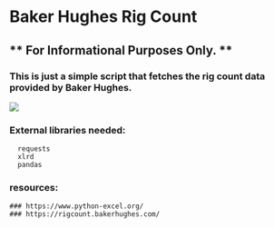 # Baker Hughes Rig Count

## ** For Informational Purposes Only. **
### This is just a simple script that fetches the rig count data provided by Baker Hughes.


<img src='https://github.com/JReyDev/BKRigCount/assets/102834451/746946e5-3eae-49c5-9e3f-2534912b7cc2'>

### External libraries needed:
```
  requests
  xlrd
  pandas
```
### resources:

```
### https://www.python-excel.org/
### https://rigcount.bakerhughes.com/

```
